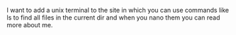 I want to add a unix terminal to the site in which you can use commands like ls to find all files in the current dir and when you nano them you can read more about me.
